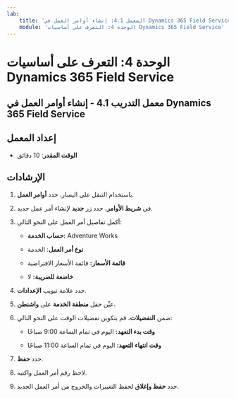 ```yaml
---
lab:
    title: 'المعمل 4.1: إنشاء أوامر العمل في Dynamics 365 Field Service'
    module: 'الوحدة 4: التعرف على أساسيات Dynamics 365 Field Service'
---
```


الوحدة 4: التعرف على أساسيات Dynamics 365 Field Service
========================

## معمل التدريب 4.1 - إنشاء أوامر العمل في Dynamics 365 Field Service

## إعداد المعمل

  - **الوقت المقدر**: 10 دقائق

## الإرشادات

1. باستخدام التنقل على اليسار، حدد **أوامر العمل**.

2. في **شريط الأوامر**، حدد زر **جديد** لإنشاء أمر عمل جديد.

3. أكمل تفاصيل أمر العمل على النحو التالي:

	- **حساب الخدمة:** Adventure Works

	- **نوع أمر العمل**: الخدمة

	- **قائمة الأسعار:** قائمة الأسعار الافتراضية

	- **خاضعة للضريبة:** لا

4. حدد علامة تبويب **الإعدادات**.

5. عيِّن حقل **منطقة الخدمة** على **واشنطن**.

6. ضمن **التفضيلات**، قم بتكوين تفضيلات الوقت على النحو التالي:

	- **وقت بدء التعهد:** اليوم في تمام الساعة 9:00 صباحًا

	- **وقت انتهاء التعهد:** اليوم في تمام الساعة 11:00 صباحًا

7. حدد **حفظ**.

8. لاحظ رقم أمر العمل واكتبه. 

9. حدد **حفظ وإغلاق** لحفظ التغييرات والخروج من أمر العمل الجديد.
